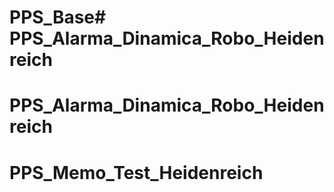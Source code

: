 # PPS_Base# PPS_Alarma_Dinamica_Robo_Heidenreich
# PPS_Alarma_Dinamica_Robo_Heidenreich
# PPS_Memo_Test_Heidenreich
